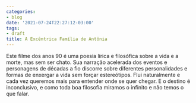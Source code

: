 ```yaml
---
categories:
- blog
date: '2021-07-24T22:27:12-03:00'
tags:
- draft
title: A Excêntrica Família de Antônia
---
```


Este filme dos anos 90 é uma poesia lírica e filosófica sobre a vida e a morte, mas sem ser chato. Sua narração acelerada dos eventos e personagens de décadas a fio discorre sobre diferentes personalidades e formas de enxergar a vida sem forçar estereótipos. Flui naturalmente e cada vez queremos mais para entender onde se quer chegar. E o destino é inconclusivo, e como toda boa filosofia miramos o infinito e não temos o que falar.